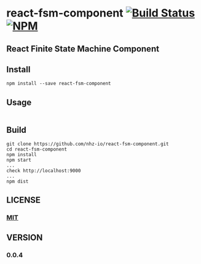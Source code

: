 # react-fsm-component [![Build Status][travis-image]][travis-url] [![NPM][npm-image]][npm-url]

## React Finite State Machine Component

## Install
```
npm install --save react-fsm-component
```

## Usage

```javascript
```

## Build
```
git clone https://github.com/nhz-io/react-fsm-component.git
cd react-fsm-component
npm install
npm start
...
check http://localhost:9000
...
npm dist
```

## LICENSE

### [MIT](LICENSE)

## VERSION
### 0.0.4

[travis-image]: https://travis-ci.org/nhz-io/react-fsm-component.svg
[travis-url]: https://travis-ci.org/nhz-io/react-fsm-component

[npm-image]: https://img.shields.io/npm/v/react-fsm-component.svg?style=flat
[npm-url]: https://www.npmjs.com/package/react-fsm-component
